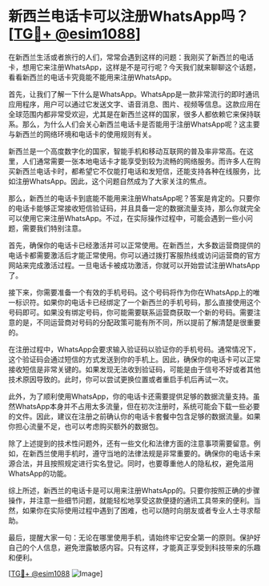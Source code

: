 # 新西兰电话卡可以注册WhatsApp吗？[[TG💪+ @esim1088](https://t.me/s/esim1088)]

在新西兰生活或者旅行的人们，常常会遇到这样的问题：我刚买了新西兰的电话卡，想用它来注册WhatsApp，这样是不是可行呢？今天我们就来聊聊这个话题，看看新西兰的电话卡究竟能不能用来注册WhatsApp。

首先，让我们了解一下什么是WhatsApp。WhatsApp是一款非常流行的即时通讯应用程序，用户可以通过它发送文字、语音消息、图片、视频等信息。这款应用在全球范围内都非常受欢迎，尤其是在新西兰这样的国家，很多人都依赖它来保持联系。那么，为什么人们会关心新西兰电话卡是否能用于注册WhatsApp呢？这主要与新西兰的网络环境和电话卡的使用规则有关。

新西兰是一个高度数字化的国家，智能手机和移动互联网的普及率非常高。在这里，人们通常需要一张本地电话卡才能享受到较为流畅的网络服务。而许多人在购买新西兰电话卡时，都希望它不仅能打电话和发短信，还能支持各种在线服务，比如注册WhatsApp。因此，这个问题自然成为了大家关注的焦点。

那么，新西兰的电话卡到底能不能用来注册WhatsApp呢？答案是肯定的。只要你的电话卡能够正常接收短信验证码，并且具备一定的数据流量支持，那么你就完全可以使用它来注册WhatsApp。不过，在实际操作过程中，可能会遇到一些小问题，需要我们特别注意。

首先，确保你的电话卡已经激活并可以正常使用。在新西兰，大多数运营商提供的电话卡都需要激活后才能正常使用。你可以通过拨打客服热线或访问运营商的官方网站来完成激活过程。一旦电话卡被成功激活，你就可以开始尝试注册WhatsApp了。

接下来，你需要准备一个有效的手机号码。这个号码将作为你在WhatsApp上的唯一标识符。如果你的电话卡已经绑定了一个新西兰的手机号码，那么直接使用这个号码即可。如果没有绑定号码，你可能需要联系运营商获取一个新的号码。需要注意的是，不同运营商对号码的分配政策可能有所不同，所以提前了解清楚是很重要的。

在注册过程中，WhatsApp会要求输入验证码以验证你的手机号码。通常情况下，这个验证码会通过短信的方式发送到你的手机上。因此，确保你的电话卡可以正常接收短信是非常关键的。如果发现无法收到验证码，可能是由于信号不好或者其他技术原因导致的。此时，你可以尝试更换位置或者重启手机后再试一次。

此外，为了顺利使用WhatsApp，你的电话卡还需要提供足够的数据流量支持。虽然WhatsApp本身并不占用太多流量，但在初次注册时，系统可能会下载一些必要的文件。因此，建议在注册之前确认你的电话卡套餐中包含足够的数据流量。如果你担心流量不足，也可以考虑购买额外的数据包。

除了上述提到的技术性问题外，还有一些文化和法律方面的注意事项需要留意。例如，在新西兰使用手机时，遵守当地的法律法规是非常重要的。确保你的电话卡来源合法，并且按照规定进行实名登记。同时，也要尊重他人的隐私权，避免滥用WhatsApp的功能。

综上所述，新西兰的电话卡是可以用来注册WhatsApp的。只要你按照正确的步骤操作，并注意一些细节问题，就能轻松地享受这款便捷的通讯工具带来的便利。当然，如果你在实际使用过程中遇到了困难，也可以随时向朋友或者专业人士寻求帮助。

最后，提醒大家一句：无论在哪里使用手机，请始终牢记安全第一的原则。保护好自己的个人信息，避免泄露敏感内容。只有这样，才能真正享受到科技带来的乐趣和便利。

[[TG💪+ @esim1088](https://t.me/s/esim1088) ![Image](https://i.postimg.cc/4NQfJmqS/Snipaste-2025-05-13-00-14-12.png)]